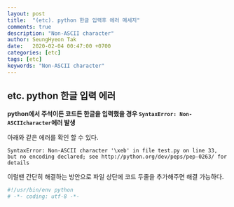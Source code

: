 ```yaml
---
layout: post
title:  "(etc). python 한글 입력후 에러 메세지"
comments: true
description: "Non-ASCII character"
author: SeungHyeon Tak
date:   2020-02-04 00:47:00 +0700
categories: [etc]
tags: [etc]
keywords: "Non-ASCII character"
---
```

## etc. python 한글 입력 에러

**python에서 주석이든 코드든 한글을 입력했을 경우 `SyntaxError: Non-ASCIIcharacter`에러 발생**

아래와 같은 에러를 확인 할 수 있다.

```
SyntaxError: Non-ASCII character '\xeb' in file test.py on line 33, but no encoding declared; see http://python.org/dev/peps/pep-0263/ for details
```

이럴땐 간단히 해결하는 방안으로 파일 상단에 코드 두줄을 추가해주면 해결 가능하다.

```python
#!/usr/bin/env python
# -*- coding: utf-8 -*-
```


